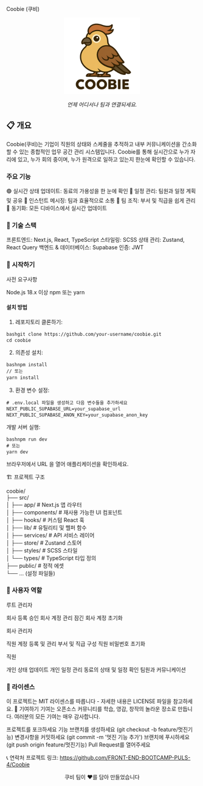 Coobie (쿠비)
<div align="center">
  <img src="./coobie/public/images/쿠비icon.png" alt="Coobie 로고" width="200"/>
  <p><i>언제 어디서나 팀과 연결되세요.</i></p>
</div>

## 📋 개요
Coobie(쿠비)는 기업이 직원의 상태와 스케줄을 추적하고 내부 커뮤니케이션을 간소화할 수 있는 종합적인 업무 공간 관리 시스템입니다. Coobie를 통해 실시간으로 누가 자리에 있고, 누가 회의 중이며, 누가 원격으로 일하고 있는지 한눈에 확인할 수 있습니다.

### 주요 기능

🟢 실시간 상태 업데이트: 동료의 가용성을 한 눈에 확인
📅 일정 관리: 팀원과 일정 계획 및 공유
💬 인스턴트 메시징: 팀과 효율적으로 소통
👥 팀 조직: 부서 및 직급을 쉽게 관리
🔄 동기화: 모든 디바이스에서 실시간 업데이트

### 🔧 기술 스택

프론트엔드: Next.js, React, TypeScript
스타일링: SCSS
상태 관리: Zustand, React Query
백엔드 & 데이터베이스: Supabase
인증: JWT

### 🚀 시작하기
사전 요구사항

Node.js 18.x 이상
npm 또는 yarn

#### 설치 방법

1. 레포지토리 클론하기:
```
bashgit clone https://github.com/your-username/coobie.git
cd coobie
```

2. 의존성 설치:
``` bash
bashnpm install
// 또는
yarn install
```

3. 환경 변수 설정:
```
# .env.local 파일을 생성하고 다음 변수들을 추가하세요
NEXT_PUBLIC_SUPABASE_URL=your_supabase_url
NEXT_PUBLIC_SUPABASE_ANON_KEY=your_supabase_anon_key
```
개발 서버 실행:
```
bashnpm run dev
# 또는
yarn dev
```

브라우저에서 URL 을 열어 애플리케이션을 확인하세요.

🏗️ 프로젝트 구조

coobie/  
├── src/  
│   ├── app/                  # Next.js 앱 라우터  
│   ├── components/           # 재사용 가능한 UI 컴포넌트  
│   ├── hooks/                # 커스텀 React 훅  
│   ├── lib/                  # 유틸리티 및 헬퍼 함수  
│   ├── services/             # API 서비스 레이어  
│   ├── store/                # Zustand 스토어  
│   ├── styles/               # SCSS 스타일  
│   └── types/                # TypeScript 타입 정의  
├── public/                   # 정적 에셋  
└── ... (설정 파일들)  

### 👥 사용자 역할
루트 관리자

회사 등록 승인
회사 계정 관리
잠긴 회사 계정 초기화

회사 관리자

직원 계정 등록 및 관리
부서 및 직급 구성
직원 비밀번호 초기화

직원

개인 상태 업데이트
개인 일정 관리
동료의 상태 및 일정 확인
팀원과 커뮤니케이션

### 📝 라이센스
이 프로젝트는 MIT 라이센스를 따릅니다 - 자세한 내용은 LICENSE 파일을 참고하세요.
🤝 기여하기
기여는 오픈소스 커뮤니티를 학습, 영감, 창작의 놀라운 장소로 만듭니다. 여러분의 모든 기여는 매우 감사합니다.

프로젝트를 포크하세요
기능 브랜치를 생성하세요 (git checkout -b feature/멋진기능)
변경사항을 커밋하세요 (git commit -m '멋진 기능 추가')
브랜치에 푸시하세요 (git push origin feature/멋진기능)
Pull Request를 열어주세요

📞 연락처
프로젝트 링크: https://github.com/FRONT-END-BOOTCAMP-PULS-4/Coobie

<div align="center">
  <p>쿠비 팀이 ❤️를 담아 만들었습니다</p>
</div>